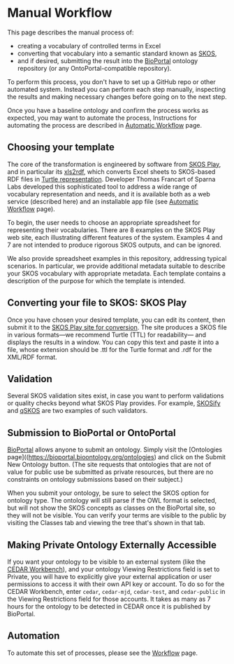 # Manual Workflow

This page describes the manual process of:

- creating a vocabulary of controlled terms in Excel
- converting that vocabulary into a semantic standard known as [SKOS](https://www.w3.org/TR/skos-primer/),
- and if desired, submitting the result into the [BioPortal](https://bioportal.bioontology.org/) ontology repository (or any OntoPortal-compatible repository).

To perform this process, you don't have to set up a GitHub repo or other automated system.
Instead you can perform each step manually, inspecting the results and making necessary changes
before going on to the next step.

Once you have a baseline ontology and confirm the process works as expected,
you may want to automate the process,
Instructions for automating the process are described in [Automatic Workflow](./AutomaticWorkflow.md) page.

## Choosing your template

The core of the transformation is engineered by software from [SKOS Play](https://labs.sparna.fr/skos-play/),
and in particular its [xls2rdf](https://labs.sparna.fr/skos-play/convert), which converts Excel sheets to SKOS-based RDF files in [Turtle representation](<https://en.wikipedia.org/wiki/Turtle_(syntax)>).
Developer Thomas Francart of Sparna Labs developed this sophisticated tool
to address a wide range of vocabulary representation and needs,
and it is available both as a web service (described here) and an installable app file (see [Automatic Workflow](./AutomaticWorkflow.md) page).

To begin, the user needs to choose an appropriate spreadsheet for representing their vocabularies.
There are 8 examples on the SKOS Play web site, each illustrating different features of the system.
Examples 4 and 7 are not intended to produce rigorous SKOS outputs, and can be ignored.

We also provide spreadsheet examples in this repository, addressing typical scenarios.
In particular, we provide additional metadata suitable to describe your SKOS vocabulary with appropriate metadata.
Each template contains a description of the purpose for which the template is intended.

## Converting your file to SKOS: SKOS Play

Once you have chosen your desired template, you can edit its content,
then submit it to the [SKOS Play site for conversion](https://labs.sparna.fr/skos-play/convert).
The site produces a SKOS file in various formats—we recommend Turtle (TTL) for readability—
and displays the results in a window.
You can copy this text and paste it into a file, whose extension should be .ttl for the Turtle format
and .rdf for the XML/RDF format.

## Validation

Several SKOS validation sites exist, in case you want to perform validations or quality checks beyond what SKOS Play provides.
For example, [SKOSify](https://github.com/NatLibFi/Skosify) and [qSKOS](https://github.com/cmader/qSKOS) are two examples of such validators.

## Submission to BioPortal or OntoPortal

[BioPortal](https://bioportal.bioontology.org) allows anyone to submit an ontology.
Simply visit the [Ontologies page]((https://bioportal.bioontology.org/ontologies) and click on the Submit New Ontology button.
(The site requests that ontologies that are not of value for public use be submitted as private resources,
but there are no constraints on ontology submissions based on their subject.)

When you submit your ontology, be sure to select the SKOS option for ontology type.
The ontology will still parse if the OWL format is selected, but will not show the SKOS concepts as classes on the BioPortal site,
so they will not be visible.
You can verify your terms are visible to the public by visiting the Classes tab and viewing the tree that's shown in that tab.

## Making Private Ontology Externally Accessible

If you want your ontology to be visible to an external system (like the [CEDAR Workbench](https://metadatacenter.org)),
and your ontology Viewing Restrictions field is set to Private,
you will have to explicitly give your external application or user permissions to access it with their own API key or account.
To do so for the CEDAR Workbench, enter `cedar`, `cedar-mjd`, `cedar-test`, and `cedar-public` in the Viewing Restrictions field for those accounts.
It takes as many as 7 hours for the ontology to be detected in CEDAR once it is published by BioPortal.

## Automation

To automate this set of processes, please see the [Workflow](../Workflow) page.
